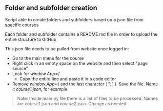 ## Folder and subfolder creation

Script able to create folders and subfolders based on a json file from specific courses

Each folder and subfolder contains a README.md file in order to upload the entire structure to GitHub

This json file needs to be pulled from website once logged in:
- Go to the main menu for the course
- Right click in an empty space on the website and then select "page source"
- Look for *window.App={*
    - Copy the entire line and paste it in a code editor
- Remove *window.App={* and the last character ( ";" ). Save the file. Name it *course1.json*, for example

> Note: Inside main.py file there is a list of files to be processed: Names are course1.json and course2.json. Change as needed